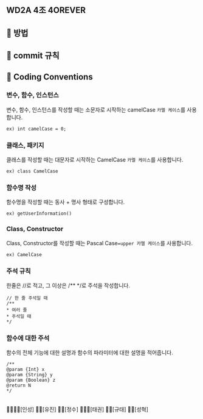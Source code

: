 ## WD2A 4조 4OREVER

## :pushpin: 방법

## :pushpin: commit 규칙

## :pushpin: Coding Conventions

### 변수, 함수, 인스턴스
변수, 함수, 인스턴스를 작성할 때는 소문자로 시작하는 camelCase `카멜 케이스`를 사용합니다.
```
ex) int camelCase = 0;
```

### 클래스, 패키지
클래스를 작성할 때는 대문자로 시작하는 CamelCase `카멜 케이스`를 사용합니다.
```
ex) class CamelCase
```

### 함수명 작성
함수명을 작성할 때는 동사 + 명사 형태로 구성합니다.
```
ex) getUserInformation()
```

### Class, Constructor
Class, Constructor를 작성할 때는 Pascal Case`=upper 카멜 케이스`를 사용합니다.
```
ex) CamelCase
```

### 주석 규칙
한줄은 //로 적고, 그 이상은 /** */로 주석을 작성합니다.
```
// 한 줄 주석일 때
/**
* 여러 줄
* 주석일 때
*/
```

### 함수에 대한 주석
함수의 전체 기능에 대한 설명과 함수의 파라미터에 대한 설명을 적어줍니다.
```
/**
@param {Int} x
@param {String} y
@param {Boolean} z
@return N
*/
```

<br>
👑🧔🏻‍♀️[인성] 
👧🏻[유진] 
👦🏻[정수]
👨🏻‍🦱[태권]
🧒🏻[규태]
🧑🏻[성혁]
